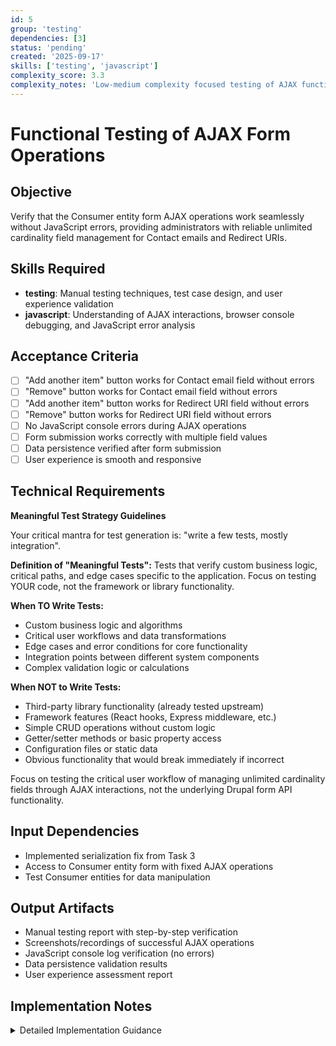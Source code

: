 ```yaml
---
id: 5
group: 'testing'
dependencies: [3]
status: 'pending'
created: '2025-09-17'
skills: ['testing', 'javascript']
complexity_score: 3.3
complexity_notes: 'Low-medium complexity focused testing of AJAX functionality'
---
```


# Functional Testing of AJAX Form Operations

## Objective

Verify that the Consumer entity form AJAX operations work seamlessly without JavaScript errors, providing administrators with reliable unlimited cardinality field management for Contact emails and Redirect URIs.

## Skills Required

- **testing**: Manual testing techniques, test case design, and user experience validation
- **javascript**: Understanding of AJAX interactions, browser console debugging, and JavaScript error analysis

## Acceptance Criteria

- [ ] "Add another item" button works for Contact email field without errors
- [ ] "Remove" button works for Contact email field without errors
- [ ] "Add another item" button works for Redirect URI field without errors
- [ ] "Remove" button works for Redirect URI field without errors
- [ ] No JavaScript console errors during AJAX operations
- [ ] Form submission works correctly with multiple field values
- [ ] Data persistence verified after form submission
- [ ] User experience is smooth and responsive

## Technical Requirements

**Meaningful Test Strategy Guidelines**

Your critical mantra for test generation is: "write a few tests, mostly integration".

**Definition of "Meaningful Tests":**
Tests that verify custom business logic, critical paths, and edge cases specific to the application. Focus on testing YOUR code, not the framework or library functionality.

**When TO Write Tests:**

- Custom business logic and algorithms
- Critical user workflows and data transformations
- Edge cases and error conditions for core functionality
- Integration points between different system components
- Complex validation logic or calculations

**When NOT to Write Tests:**

- Third-party library functionality (already tested upstream)
- Framework features (React hooks, Express middleware, etc.)
- Simple CRUD operations without custom logic
- Getter/setter methods or basic property access
- Configuration files or static data
- Obvious functionality that would break immediately if incorrect

Focus on testing the critical user workflow of managing unlimited cardinality fields through AJAX interactions, not the underlying Drupal form API functionality.

## Input Dependencies

- Implemented serialization fix from Task 3
- Access to Consumer entity form with fixed AJAX operations
- Test Consumer entities for data manipulation

## Output Artifacts

- Manual testing report with step-by-step verification
- Screenshots/recordings of successful AJAX operations
- JavaScript console log verification (no errors)
- Data persistence validation results
- User experience assessment report

## Implementation Notes

<details>
<summary>Detailed Implementation Guidance</summary>

**Manual Testing Procedure:**

1. **Environment Setup:**
   - Clear browser cache and disable browser extensions
   - Enable developer tools and monitor console
   - Ensure test environment has the serialization fix applied

2. **Contact Email Field Testing:**

   ```
   Step 1: Navigate to Consumer entity edit form
   Step 2: Locate Contact Email field section
   Step 3: Click "Add another item" button
   Step 4: Verify new email field appears without errors
   Step 5: Enter test email address
   Step 6: Click "Add another item" again
   Step 7: Add second email address
   Step 8: Click "Remove" on first email field
   Step 9: Verify field is removed without errors
   Step 10: Submit form and verify data persistence
   ```

3. **Redirect URI Field Testing:**

   ```
   Step 1: In same Consumer entity form
   Step 2: Locate Redirect URI field section
   Step 3: Click "Add another item" button
   Step 4: Verify new URI field appears without errors
   Step 5: Enter test URI (e.g., https://example.com/callback)
   Step 6: Click "Add another item" again
   Step 7: Add second URI
   Step 8: Click "Remove" on first URI field
   Step 9: Verify field is removed without errors
   Step 10: Submit form and verify data persistence
   ```

4. **JavaScript Console Monitoring:**
   - Keep browser developer tools open during all operations
   - Monitor for any JavaScript errors, warnings, or AJAX failures
   - Document any console messages that appear
   - Verify AJAX requests complete successfully (200 status codes)

5. **Data Persistence Verification:**
   - After form submission, reload the Consumer entity edit form
   - Verify all entered email addresses are preserved
   - Verify all entered redirect URIs are preserved
   - Check database directly if needed to confirm data storage

**Error Condition Testing:**

1. **Invalid Input Testing:**
   - Enter invalid email format in Contact email field
   - Enter invalid URI format in Redirect URI field
   - Verify validation messages appear correctly
   - Ensure validation doesn't cause JavaScript errors

2. **Network Condition Testing:**
   - Test with slow network connection
   - Verify AJAX operations handle timeouts gracefully
   - Test rapid clicking of Add/Remove buttons

**Browser Compatibility:**

- Test in at least 2 different browsers
- Verify consistent behavior across browsers
- Document any browser-specific issues

**Performance Validation:**

- Measure time for AJAX operations to complete
- Verify operations feel responsive to users
- Check for any visible delays or loading states

**Documentation Requirements:**

- Create step-by-step testing checklist
- Document expected vs actual results
- Include screenshots of successful operations
- Report any edge cases or unexpected behaviors
</details>
